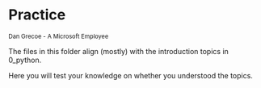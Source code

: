 # Practice
<sub>Dan Grecoe - A Microsoft Employee </sub>

The files in this folder align (mostly) with the introduction topics in 0_python. 

Here you will test your knowledge on whether you understood the topics. 